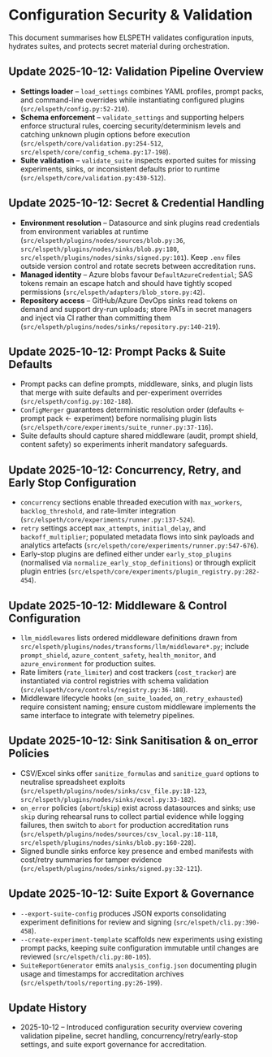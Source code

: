 # Configuration Security & Validation

This document summarises how ELSPETH validates configuration inputs, hydrates suites, and protects
secret material during orchestration.

## Update 2025-10-12: Validation Pipeline Overview

- **Settings loader** – `load_settings` combines YAML profiles, prompt packs, and command-line
  overrides while instantiating configured plugins (`src/elspeth/config.py:52-210`).
- **Schema enforcement** – `validate_settings` and supporting helpers enforce structural rules,
  coercing security/determinism levels and catching unknown plugin options before execution
  (`src/elspeth/core/validation.py:254-512`, `src/elspeth/core/config_schema.py:17-198`).
- **Suite validation** – `validate_suite` inspects exported suites for missing experiments, sinks,
  or inconsistent defaults prior to runtime (`src/elspeth/core/validation.py:430-512`).

<!-- UPDATE 2025-10-12: Validation pipeline cross-referenced with docs/architecture/data-flow-diagrams.md (Update 2025-10-12: Ingress Classification Flow). -->

## Update 2025-10-12: Secret & Credential Handling

- **Environment resolution** – Datasource and sink plugins read credentials from environment
  variables at runtime (`src/elspeth/plugins/nodes/sources/blob.py:36`,
  `src/elspeth/plugins/nodes/sinks/blob.py:180`, `src/elspeth/plugins/nodes/sinks/signed.py:101`).
  Keep `.env` files outside version control and rotate secrets between accreditation runs.
- **Managed identity** – Azure blobs favour `DefaultAzureCredential`; SAS tokens remain an escape
  hatch and should have tightly scoped permissions (`src/elspeth/adapters/blob_store.py:42`).
- **Repository access** – GitHub/Azure DevOps sinks read tokens on demand and support dry-run
  uploads; store PATs in secret managers and inject via CI rather than committing them
  (`src/elspeth/plugins/nodes/sinks/repository.py:140-219`).

## Update 2025-10-12: Prompt Packs & Suite Defaults

- Prompt packs can define prompts, middleware, sinks, and plugin lists that merge with suite
  defaults and per-experiment overrides (`src/elspeth/config.py:102-188`).
- `ConfigMerger` guarantees deterministic resolution order (defaults ← prompt pack ← experiment)
  before normalising plugin lists (`src/elspeth/core/experiments/suite_runner.py:37-116`).
- Suite defaults should capture shared middleware (audit, prompt shield, content safety) so
  experiments inherit mandatory safeguards.

## Update 2025-10-12: Concurrency, Retry, and Early Stop Configuration

- `concurrency` sections enable threaded execution with `max_workers`, `backlog_threshold`, and
  rate-limiter integration (`src/elspeth/core/experiments/runner.py:137-524`).
- `retry` settings accept `max_attempts`, `initial_delay`, and `backoff_multiplier`; populated
  metadata flows into sink payloads and analytics artefacts (`src/elspeth/core/experiments/runner.py:547-676`).
- Early-stop plugins are defined either under `early_stop_plugins` (normalised via
  `normalize_early_stop_definitions`) or through explicit plugin entries (`src/elspeth/core/experiments/plugin_registry.py:282-454`).

## Update 2025-10-12: Middleware & Control Configuration

- `llm_middlewares` lists ordered middleware definitions drawn from
  `src/elspeth/plugins/nodes/transforms/llm/middleware*.py`; include `prompt_shield`,
  `azure_content_safety`, `health_monitor`, and `azure_environment` for production suites.
- Rate limiters (`rate_limiter`) and cost trackers (`cost_tracker`) are instantiated via control
  registries with schema validation (`src/elspeth/core/controls/registry.py:36-188`).
- Middleware lifecycle hooks (`on_suite_loaded`, `on_retry_exhausted`) require consistent naming;
  ensure custom middleware implements the same interface to integrate with telemetry pipelines.

## Update 2025-10-12: Sink Sanitisation & on_error Policies

- CSV/Excel sinks offer `sanitize_formulas` and `sanitize_guard` options to neutralise spreadsheet
  exploits (`src/elspeth/plugins/nodes/sinks/csv_file.py:18-123`,
  `src/elspeth/plugins/nodes/sinks/excel.py:33-182`).
- `on_error` policies (`abort`/`skip`) exist across datasources and sinks; use `skip` during rehearsal
  runs to collect partial evidence while logging failures, then switch to `abort` for production
  accreditation runs (`src/elspeth/plugins/nodes/sources/csv_local.py:18-118`,
  `src/elspeth/plugins/nodes/sinks/blob.py:160-228`).
- Signed bundle sinks enforce key presence and embed manifests with cost/retry summaries for
  tamper evidence (`src/elspeth/plugins/nodes/sinks/signed.py:32-121`).

## Update 2025-10-12: Suite Export & Governance

- `--export-suite-config` produces JSON exports consolidating experiment definitions for review and
  signing (`src/elspeth/cli.py:390-458`).
- `--create-experiment-template` scaffolds new experiments using existing prompt packs, keeping
  suite configuration immutable until changes are reviewed (`src/elspeth/cli.py:80-105`).
- `SuiteReportGenerator` emits `analysis_config.json` documenting plugin usage and timestamps for
  accreditation archives (`src/elspeth/tools/reporting.py:26-199`).

## Update History

- 2025-10-12 – Introduced configuration security overview covering validation pipeline, secret
  handling, concurrency/retry/early-stop settings, and suite export governance for accreditation.

